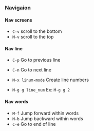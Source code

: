 ### Navigaion

#### Nav screens
- `C-v` scroll to the bottom
- `M-v` scroll to the top

#### Nav line
- `C-p`	           Go to previous line
- `C-n` 	   Go to next line

- `M-x linum-mode` Create line numbers 
- `M-g g line_num` Ex: `M-g g 2`

#### Nav words
- `M-f`            Jump forward within words
- `M-b`            Jump backward within words
- `C-e`		   Go to end of line




















